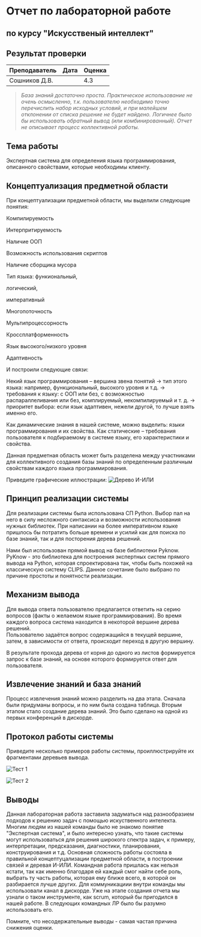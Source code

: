 # Отчет по лабораторной работе
## по курсу "Искусственый интеллект"

## Результат проверки

| Преподаватель     | Дата         |  Оценка       |
|-------------------|--------------|---------------|
| Сошников Д.В. |              |    4.3           |

> *База знаний достаточно проста. Практическое использование не очень осмысленно, т.к. пользователю необходимо точно перечислить набор исходных условий, и при малейшем отклонении от списка решение не будет найдено. Логичнее было бы использовать обратный вывод (или комбинированный). Отчет не описывает процесс коллективной работы.*

## Тема работы

Экспертная система для определения языка программирования, описанного свойствами, которые необходимы клиенту. 

## Концептуализация предметной области

При концептуализации предметной области, мы выделили следующие понятия:

Компилируемость

Интерпритируемость

Наличие ООП		

Возможность использования скриптов		

Наличие сборщика мусора	

Тип языка: функиональный,

логический, 

императивный			

Многопоточность		

Мультипроцессорность		

Кроссплатформенность		

Язык высокого/низкого уровня		

Адаптивность		

И построили следующие связи:

Некий язык программирования – вершина звена понятий -> тип этого языка: например, функциональный, высокого уровня и т.д. -> требования к языку: с ООП или без, с возможностью распараллеливания или без, комплируемый, некомпилируемый и т. д. -> приоритет выбора: если язык адаптивен, нежели другой, то лучше взять именно его.

Как динамические знания в нашей системе, можно выделить: языки программирования и их свойства. Как статические – требования пользователя к подбираемому в системе языку, его характеристики и свойства.

Данная предметная область может быть разделена между участниками для коллективного создания базы знаний по определенным различным свойствам каждого языка программирования. 

Приведите графические иллюстрации:
![Дерево И-ИЛИ](https://user-images.githubusercontent.com/55700839/112383303-02b61000-8cfe-11eb-91ea-3d04c4006a55.png)

## Принцип реализации системы

Для реализации системы была использована СП Python. Выбор пал на него в силу несложного синтаксиса и возможности использования нужных библиотек.
При написании на более императивном языке пришлось бы потратить больше времени и усилий как для поиска по базе знаний, так и для посторения дерева решений.

Нами был использован прямой вывод на базе библиотеки Pyknow. PyKnow - это библиотека для построения экспертных систем прямого вывода на Python, которая спроектирована так, чтобы быть похожей на классическую систему CLIPS. Данное сочетание было выбрано по причине простоты и понятности реализации.

## Механизм вывода

Для вывода ответа пользователю предлагается ответить на серию вопросов (факты о желаемом языке программирования). Во время каждого вопроса система находится в некоторой вершине дерева решений. <br/>
Пользователю задаётся вопрос содержащийся в текущей вершине, затем, в зависимости от ответа, происходит переход в другую вершину. <br/>

В результате прохода дерева от корня до одного из листов формируется запрос к базе знаний, на основе которого формируется ответ для пользователя.

## Извлечение знаний и база знаний

Процесс извлечения знаний можно разделить на два этапа. Сначала были придуманы вопросы, и по ним была создана таблица. Вторым этапом стало создание дерева знаний. Это было сделано на одной из первых конференций в дискорде. 

## Протокол работы системы

Приведите несколько примеров работы системы, проиллюстрируйте их фрагментами деревьев вывода.

![Тест 1](https://github.com/MAILabs-Edu-AI/lab-expert-system-programingai/blob/master/img/ai_test1.png)

![Тест 2](https://github.com/MAILabs-Edu-AI/lab-expert-system-programingai/blob/master/img/ai_test2.png)

## Выводы

Данная лабораторная работа заставила задуматься над разнообразием подходов к решению задач с помощью искуственного интелекта. Многим людям из нашей команды было не знакомо понятие "Экспертная система", и было интересно узнать, что такие системы могут использоваться для решения широкого спектра задач, к примеру, интерпретации, предсказания, диагностики, планирования, конструирования и т.д. Основная сложность работы состояла в правильной концептуцализации предметной области, в построении связей и деревая И-ИЛИ. Командная работа пришлась как нельзя кстати, так как именно благодаря ей каждый смог найти себе роль, выбрать ту часть работы, которая ему ближе всего, в которой он разбирается лучше других. Для коммуникациии внутри команды мы использовали канал в дискорде. Уже на этапе создания отчета мы узнали о таком инструменте, как scrum, который бы пригодился в нашей работе. В следующих командных ЛР было бы разумно использовать его. 

Помните, что несодержательные выводы -
самая частая причина снижения оценки.
